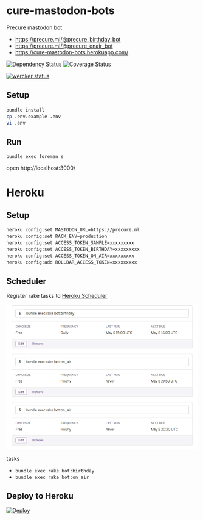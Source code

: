 # cure-mastodon-bots
Precure mastodon bot

* https://precure.ml/@precure_birthday_bot
* https://precure.ml/@precure_onair_bot
* https://cure-mastodon-bots.herokuapp.com/

[![Dependency Status](https://gemnasium.com/badges/github.com/sue445/cure-mastodon-bots.svg)](https://gemnasium.com/github.com/sue445/cure-mastodon-bots)
[![Coverage Status](https://coveralls.io/repos/github/sue445/cure-mastodon-bots/badge.svg?branch=HEAD)](https://coveralls.io/github/sue445/cure-mastodon-bots?branch=HEAD)

[![wercker status](https://app.wercker.com/status/766e3640dce38988ae94a23dd279c71e/m/master "wercker status")](https://app.wercker.com/project/byKey/766e3640dce38988ae94a23dd279c71e)

## Setup
```bash
bundle install
cp .env.example .env
vi .env
```

## Run
```
bundle exec foreman s
```

open http://localhost:3000/

# Heroku
## Setup
```bash
heroku config:set MASTODON_URL=https://precure.ml
heroku config:set RACK_ENV=production
heroku config:set ACCESS_TOKEN_SAMPLE=xxxxxxxxx
heroku config:set ACCESS_TOKEN_BIRTHDAY=xxxxxxxxx
heroku config:set ACCESS_TOKEN_ON_AIR=xxxxxxxxx
heroku config:add ROLLBAR_ACCESS_TOKEN=xxxxxxxxx
```

## Scheduler
Register rake tasks to [Heroku Scheduler](https://addons.heroku.com/scheduler)

![Heroku Scheduler](img/heroku_scheduler.png)

tasks

* `bundle exec rake bot:birthday`
* `bundle exec rake bot:on_air`

## Deploy to Heroku
[![Deploy](https://www.herokucdn.com/deploy/button.png)](https://heroku.com/deploy)
